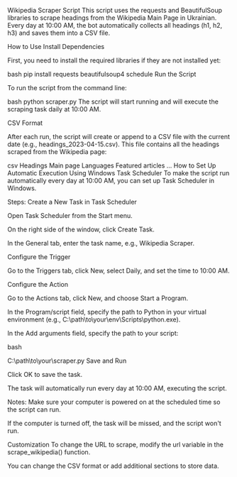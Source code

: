 Wikipedia Scraper Script
This script uses the requests and BeautifulSoup libraries to scrape headings from the Wikipedia Main Page in Ukrainian. Every day at 10:00 AM, the bot automatically collects all headings (h1, h2, h3) and saves them into a CSV file.

How to Use
Install Dependencies

First, you need to install the required libraries if they are not installed yet:

bash
pip install requests beautifulsoup4 schedule
Run the Script

To run the script from the command line:

bash
python scraper.py
The script will start running and will execute the scraping task daily at 10:00 AM.

CSV Format

After each run, the script will create or append to a CSV file with the current date (e.g., headings_2023-04-15.csv). This file contains all the headings scraped from the Wikipedia page:

csv
Headings
Main page
Languages
Featured articles
...
How to Set Up Automatic Execution Using Windows Task Scheduler
To make the script run automatically every day at 10:00 AM, you can set up Task Scheduler in Windows.

Steps:
Create a New Task in Task Scheduler

Open Task Scheduler from the Start menu.

On the right side of the window, click Create Task.

In the General tab, enter the task name, e.g., Wikipedia Scraper.

Configure the Trigger

Go to the Triggers tab, click New, select Daily, and set the time to 10:00 AM.

Configure the Action

Go to the Actions tab, click New, and choose Start a Program.

In the Program/script field, specify the path to Python in your virtual environment (e.g., C:\path\to\your\env\Scripts\python.exe).

In the Add arguments field, specify the path to your script:

bash

C:\path\to\your\scraper.py
Save and Run

Click OK to save the task.

The task will automatically run every day at 10:00 AM, executing the script.

Notes:
Make sure your computer is powered on at the scheduled time so the script can run.

If the computer is turned off, the task will be missed, and the script won't run.

Customization
To change the URL to scrape, modify the url variable in the scrape_wikipedia() function.

You can change the CSV format or add additional sections to store data.


